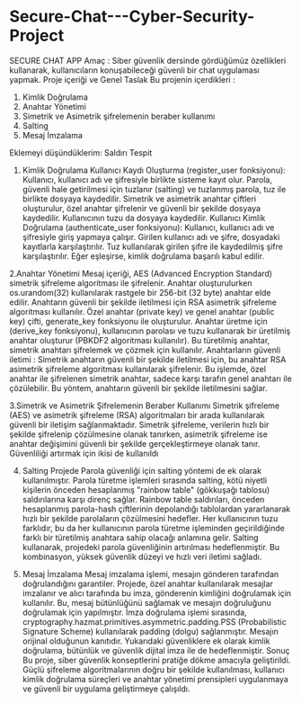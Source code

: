 # Secure-Chat---Cyber-Security-Project

SECURE CHAT APP
Amaç : Siber güvenlik dersinde gördüğümüz özellikleri kullanarak, kullanıcıların
konuşabileceği güvenli bir chat uygulaması yapmak.
Proje içeriği ve Genel Taslak
Bu projenin içerdikleri :
1. Kimlik Doğrulama
2. Anahtar Yönetimi
3. Simetrik ve Asimetrik şifrelemenin beraber kullanımı
4. Salting
5. Mesaj İmzalama
   
Eklemeyi düşündüklerim:
Saldırı Tespit


1. Kimlik Doğrulama
Kullanıcı Kaydı Oluşturma (register_user fonksiyonu):
Kullanıcı, kullanıcı adı ve şifresiyle birlikte sisteme kayıt olur.
Parola, güvenli hale getirilmesi için tuzlanır (salting) ve tuzlanmış parola, tuz ile birlikte
dosyaya kaydedilir.
Simetrik ve asimetrik anahtar çiftleri oluşturulur, özel anahtar şifrelenir ve güvenli bir şekilde
dosyaya kaydedilir.
Kullanıcının tuzu da dosyaya kaydedilir.
Kullanıcı Kimlik Doğrulama (authenticate_user fonksiyonu):
Kullanıcı, kullanıcı adı ve şifresiyle giriş yapmaya çalışır.
Girilen kullanıcı adı ve şifre, dosyadaki kayıtlarla karşılaştırılır.
Tuz kullanılarak girilen şifre ile kaydedilmiş şifre karşılaştırılır. Eğer eşleşirse, kimlik
doğrulama başarılı kabul edilir.

2.Anahtar Yönetimi
Mesaj içeriği, AES (Advanced Encryption Standard) simetrik şifreleme algoritması ile
şifrelenir. Anahtar oluşturulurken os.urandom(32) kullanılarak rastgele bir 256-bit (32 byte)
anahtar elde edilir. Anahtarın güvenli bir şekilde iletilmesi için RSA asimetrik şifreleme
algoritması kullanılır. Özel anahtar (private key) ve genel anahtar (public key) çifti,
generate_key fonksiyonu ile oluşturulur.
Anahtar üretme için (derive_key fonksiyonu), kullanıcının parolası ve tuzu kullanarak bir
üretilmiş anahtar oluşturur (PBKDF2 algoritması kullanılır). Bu türetilmiş anahtar, simetrik
anahtarı şifrelemek ve çözmek için kullanılır.
Anahtarların güvenli iletimi :
Simetrik anahtarın güvenli bir şekilde iletilmesi için, bu anahtar RSA asimetrik şifreleme
algoritması kullanılarak şifrelenir. Bu işlemde, özel anahtar ile şifrelenen simetrik anahtar,
sadece karşı tarafın genel anahtarı ile çözülebilir. Bu yöntem, anahtarın güvenli bir şekilde
iletilmesini sağlar.

3.Simetrik ve Asimetrik Şifrelemenin Beraber Kullanımı
Simetrik şifreleme (AES) ve asimetrik şifreleme (RSA) algoritmaları bir arada kullanılarak
güvenli bir iletişim sağlanmaktadır. Simetrik şifreleme, verilerin hızlı bir şekilde şifrelenip
çözülmesine olanak tanırken, asimetrik şifreleme ise anahtar değişimini güvenli bir şekilde
gerçekleştirmeye olanak tanır. Güvenliliği artırmak için ikisi de kullanıldı

4. Salting
Projede Parola güvenliği için salting yöntemi de ek olarak kullanılmıştır. Parola türetme
işlemleri sırasında salting, kötü niyetli kişilerin önceden hesaplanmış "rainbow table"
(gökkuşağı tablosu) saldırılarına karşı direnç sağlar. Rainbow table saldırıları, önceden
hesaplanmış parola-hash çiftlerinin depolandığı tablolardan yararlanarak hızlı bir şekilde
parolaların çözülmesini hedefler.
Her kullanıcının tuzu farklıdır, bu da her kullanıcının parola türetme işleminden geçirildiğinde
farklı bir türetilmiş anahtara sahip olacağı anlamına gelir. Salting kullanarak, projedeki parola
güvenliğinin artırılması hedeflenmiştir. Bu kombinasyon, yüksek güvenlik düzeyi ve hızlı veri
iletimi sağladı.

5. Mesaj İmzalama
Mesaj imzalama işlemi, mesajın gönderen tarafından doğrulandığını garantiler. Projede, özel
anahtar kullanılarak mesajlar imzalanır ve alıcı tarafında bu imza, gönderenin kimliğini
doğrulamak için kullanılır. Bu, mesaj bütünlüğünü sağlamak ve mesajın doğruluğunu
doğrulamak için yapılmıştır. İmza doğrulama işlemi sırasında,
cryptography.hazmat.primitives.asymmetric.padding.PSS (Probabilistic Signature
Scheme) kullanılarak padding (dolgu) sağlanmıştır. Mesajın orijinal olduğunun kanıtıdır.
Yukarıdaki güvenliklere ek olarak kimlik doğrulama, bütünlük ve güvenlik dijital imza ile de
hedeflenmiştir.
Sonuç
Bu proje, siber güvenlik konseptlerini pratiğe dökme amacıyla geliştirildi. Güçlü şifreleme
algoritmalarının doğru bir şekilde kullanılması, kullanıcı kimlik doğrulama süreçleri ve
anahtar yönetimi prensipleri uygulanmaya ve güvenli bir uygulama geliştirmeye çalışıldı. 
